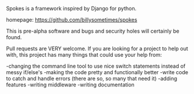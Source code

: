 Spokes is a framework inspired by Django for python.

homepage: https://github.com/billysometimes/spokes

This is pre-alpha software and bugs and security holes will certainly be found.

Pull requests are VERY welcome.  If you are looking for a project to help out with,
this project has many things that could use your help from:

-changing the command line tool to use nice switch statements instead of messy if/else's
-making the code pretty and functionally better
-write code to catch and handle errors (there are so, so many that need it)
-adding features
-writing middleware
-writing documentation 
